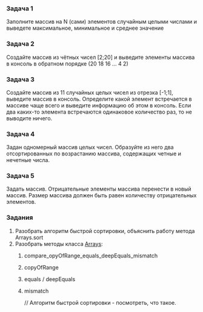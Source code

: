 ### Задача 1

Заполните массив на N (сами) элементов случайным целыми числами и выведете максимальное, минимальное и среднее значение

### Задача 2

Создайте массив из чётных чисел [2;20] и выведите элементы массива в консоль в обратном порядке (20 18 16 ... 4 2)

### Задача 3

Создайте массив из 11 случайных целых чисел из отрезка [-1;1], выведите массив в консоль.
Определите какой элемент встречается в массиве чаще всего и выведите информацию об этом в консоль.
Если два каких-то элемента встречаются одинаковое количество раз, то не выводите ничего.

### Задача 4
Задан одномерный массив целых чисел.
Образуйте из него два отсортированных по возрастанию массива, содержащих четные и нечетные числа.

### Задача 5
Задать массив. Отрицательные элементы массива перенести в новый массив.
Размер массива должен быть равен количеству отрицательных элементов.

### Задания
1. Разобрать алгоритм быстрой сортировки, объяснить работу метода Arrays.sort
2. Разобрать методы класса [Arrays](https://docs.oracle.com/en/java/javase/11/docs/api/java.base/java/util/Arrays.html):
    1) compare_opyOfRange_equals_deepEquals_mismatch
    2) copyOfRange
    3) equals / deepEquals
    4) mismatch



        // Алгоритм быстрой сортировки - посмотреть, что такое.





